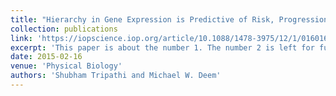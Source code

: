 ```yaml
---
title: "Hierarchy in Gene Expression is Predictive of Risk, Progression, and Outcome in Adult Acute Myeloid Leukemia"
collection: publications
link: 'https://iopscience.iop.org/article/10.1088/1478-3975/12/1/016016/meta'
excerpt: 'This paper is about the number 1. The number 2 is left for future work.'
date: 2015-02-16
venue: 'Physical Biology'
authors: 'Shubham Tripathi and Michael W. Deem'
---
```

